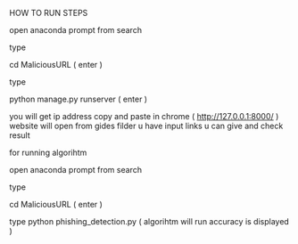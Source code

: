 HOW TO RUN STEPS

open anaconda prompt from search

type

cd MaliciousURL ( enter ) 

type 

python manage.py runserver ( enter )

you will get ip address copy and paste in chrome ( http://127.0.0.1:8000/ )  website will open from gides filder u have input links u can give and check result 

for running algorihtm 

open anaconda prompt from search 

type 


cd MaliciousURL ( enter ) 

type 
python phishing_detection.py ( algorihtm will run accuracy is displayed )
